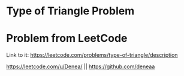 # Type of Triangle Problem

# Problem from LeetCode
Link to it: https://leetcode.com/problems/type-of-triangle/description

https://leetcode.com/u/Denea/ || https://github.com/deneaa
